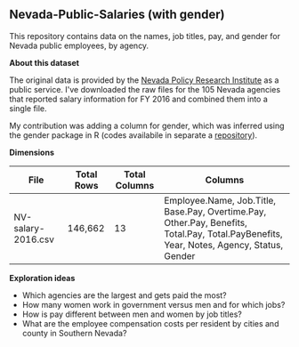 ## Nevada-Public-Salaries (with gender)
This repository contains data on the names, job titles, pay, and gender for Nevada public employees, by agency.

**About this dataset**

The original data is provided by the [Nevada Policy Research Institute](www.transparentnevada.com) as a public service. I've downloaded the raw files for the 105 Nevada agencies that reported salary information for FY 2016 and combined them into a single file. 

My contribution was adding a column for gender, which was inferred using the gender package in R (codes availabile in separate a [repository](https://github.com/mguideng/Gender-Pkg-NV-Salary)).

**Dimensions**

| File                | Total Rows | Total Columns | Columns                                                                                                                                  |
|---------------------|------------|---------------|------------------------------------------------------------------------------------------------------------------------------------------|
| NV-salary-2016.csv | 146,662     | 13            | Employee.Name, Job.Title, Base.Pay, Overtime.Pay, Other.Pay, Benefits, Total.Pay, Total.PayBenefits, Year, Notes, Agency, Status, Gender |

**Exploration ideas**
  * Which agencies are the largest and gets paid the most?
  * How many women work in government versus men and for which jobs?
  * How is pay different between men and women by job titles?
  * What are the employee compensation costs per resident by cities and county in Southern Nevada?






